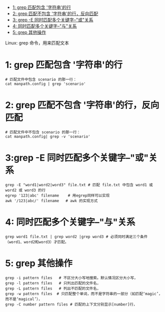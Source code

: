 
- [1: grep 匹配包含 '字符串'的行](#1grep-匹配包含-字符串的行)
- [2: grep 匹配不包含 '字符串'的行，反向匹配](#2-grep-匹配不包含-字符串的行反向匹配)
- [3: grep -E 同时匹配多个关键字–"或"关系](#3grep--e-同时匹配多个关键字或关系)
- [4: 同时匹配多个关键字–"与"关系](#4-同时匹配多个关键字与关系)
- [5: grep 其他操作](#5-grep-其他操作)

Linux: grep 命令，用来匹配文本

# 1: grep 匹配包含 '字符串'的行

```shell
# 匹配文件中包含 scenario 的那一行：
cat manpath.config | grep 'scenario'
```

# 2: grep 匹配不包含 '字符串'的行，反向匹配

```shell
# 匹配文件中不包含 scenario 的那一行：
cat manpath.config| grep -v 'scenario'
```

# 3:grep -E 同时匹配多个关键字–"或"关系

```shell
grep -E "word1|word2|word3" file.txt # 匹配 file.txt 中包含 word1 或 word2 或 word3 的行
egrep '123|abc' filename    # 用egrep同样可以实现
awk '/123|abc/' filename   # awk 的实现方式
```

# 4: 同时匹配多个关键字–"与"关系

```shell
grep word1 file.txt | grep word2 |grep word3 # 必须同时满足三个条件（word1、word2和word3）才匹配。
```

# 5: grep 其他操作

```shell
grep -i pattern files   # 不区分大小写地搜索。默认情况区分大小写，
grep -l pattern files   # 只列出匹配的文件名，
grep -L pattern files   # 列出不匹配的文件名，
grep -w pattern files  # 只匹配整个单词，而不是字符串的一部分（如匹配‘magic’，而不是‘magical’），
grep -C number pattern files # 匹配的上下文分别显示[number]行，
```
